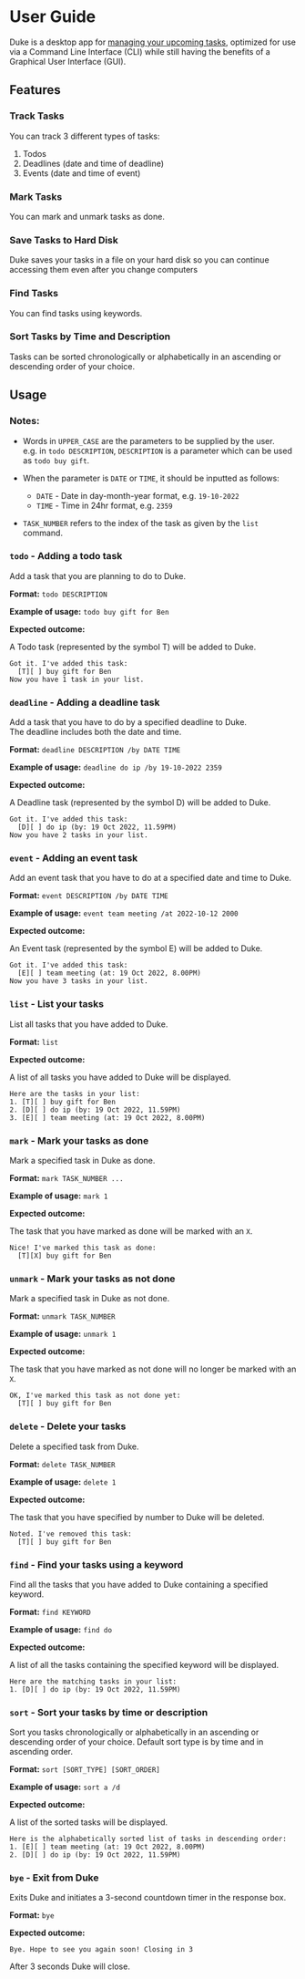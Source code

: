 # User Guide

Duke is a desktop app for <u>managing your upcoming tasks</u>, optimized for use via a Command Line Interface (CLI) while still having the benefits of a Graphical User Interface (GUI).

## Features

### Track Tasks

You can track 3 different types of tasks:
1. Todos
1. Deadlines (date and time of deadline)
1. Events (date and time of event)

### Mark Tasks

You can mark and unmark tasks as done.

### Save Tasks to Hard Disk 

Duke saves your tasks in a file on your hard disk so you can continue accessing them even after you change computers

### Find Tasks

You can find tasks using keywords.

### Sort Tasks by Time and Description

Tasks can be sorted chronologically or alphabetically in an ascending or descending order of your choice.

## Usage

### Notes:

* Words in `UPPER_CASE` are the parameters to be supplied by the user.<br>
  e.g. in `todo DESCRIPTION`, `DESCRIPTION` is a parameter which can be used as `todo buy gift`.

* When the parameter is `DATE` or `TIME`, it should be inputted as follows:<br>
    * `DATE` - Date in day-month-year format, e.g. `19-10-2022`
    * `TIME` - Time in 24hr format, e.g. `2359`

* `TASK_NUMBER` refers to the index of the task as given by the `list` command.

### `todo` - Adding a todo task

Add a task that you are planning to do to Duke.

**Format:** `todo DESCRIPTION`

**Example of usage:** `todo buy gift for Ben`

**Expected outcome:**

A Todo task (represented by the symbol T) will be added to Duke.

```
Got it. I've added this task:
  [T][ ] buy gift for Ben
Now you have 1 task in your list.
```

### `deadline` - Adding a deadline task

Add a task that you have to do by a specified deadline to Duke.<br>
The deadline includes both the date and time.

**Format:** `deadline DESCRIPTION /by DATE TIME`

**Example of usage:** `deadline do ip /by 19-10-2022 2359`

**Expected outcome:**

A Deadline task (represented by the symbol D) will be added to Duke.

```
Got it. I've added this task:
  [D][ ] do ip (by: 19 Oct 2022, 11.59PM)
Now you have 2 tasks in your list.
```

### `event` - Adding an event task

Add an event task that you have to do at a specified date and time to Duke.<br>

**Format:** `event DESCRIPTION /by DATE TIME`

**Example of usage:** `event team meeting /at 2022-10-12 2000`

**Expected outcome:**

An Event task (represented by the symbol E) will be added to Duke.

```
Got it. I've added this task:
  [E][ ] team meeting (at: 19 Oct 2022, 8.00PM)
Now you have 3 tasks in your list.
```

### `list` - List your tasks

List all tasks that you have added to Duke.

**Format:** `list`

**Expected outcome:**

A list of all tasks you have added to Duke will be displayed.

```
Here are the tasks in your list:
1. [T][ ] buy gift for Ben
2. [D][ ] do ip (by: 19 Oct 2022, 11.59PM)
3. [E][ ] team meeting (at: 19 Oct 2022, 8.00PM)
```

### `mark` - Mark your tasks as done

Mark a specified task in Duke as done.

**Format:** `mark TASK_NUMBER ...`

**Example of usage:** `mark 1`

**Expected outcome:**

The task that you have marked as done will be marked with an `X`.

```
Nice! I've marked this task as done:
  [T][X] buy gift for Ben
```

### `unmark` - Mark your tasks as not done

Mark a specified task in Duke as not done.

**Format:** `unmark TASK_NUMBER`

**Example of usage:** `unmark 1`

**Expected outcome:**

The task that you have marked as not done will no longer be marked with an `X`.

```
OK, I've marked this task as not done yet:
  [T][ ] buy gift for Ben
```

### `delete` - Delete your tasks

Delete a specified task from Duke.

**Format:** `delete TASK_NUMBER`

**Example of usage:** `delete 1`

**Expected outcome:**

The task that you have specified by number to Duke will be deleted.

```
Noted. I've removed this task:
  [T][ ] buy gift for Ben
```

### `find` - Find your tasks using a keyword

Find all the tasks that you have added to Duke containing a specified keyword.

**Format:** `find KEYWORD`

**Example of usage:** `find do`

**Expected outcome:**

A list of all the tasks containing the specified keyword will be displayed.

```
Here are the matching tasks in your list:
1. [D][ ] do ip (by: 19 Oct 2022, 11.59PM)
```

### `sort` - Sort your tasks by time or description

Sort you tasks chronologically or alphabetically in an ascending or descending order of your choice.
Default sort type is by time and in ascending order.

**Format:** `sort [SORT_TYPE] [SORT_ORDER]`

**Example of usage:** `sort a /d`

**Expected outcome:**

A list of the sorted tasks will be displayed.

```
Here is the alphabetically sorted list of tasks in descending order:
1. [E][ ] team meeting (at: 19 Oct 2022, 8.00PM)
2. [D][ ] do ip (by: 19 Oct 2022, 11.59PM)
```

### `bye` - Exit from Duke

Exits Duke and initiates a 3-second countdown timer in the response box.

**Format:** `bye`

**Expected outcome:**

```
Bye. Hope to see you again soon! Closing in 3
```

After 3 seconds Duke will close.